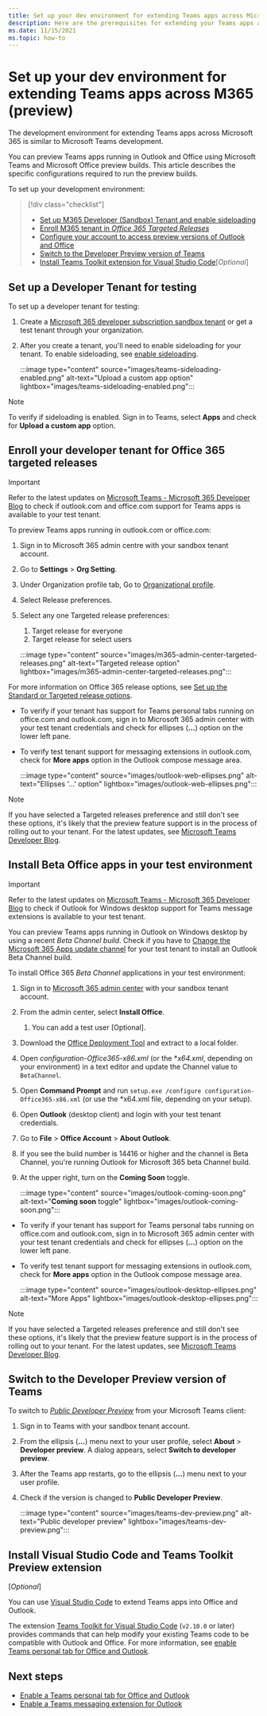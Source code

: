 ```yaml
---
title: Set up your dev environment for extending Teams apps across Microsoft 365
description: Here are the prerequisites for extending your Teams apps across Microsoft 365
ms.date: 11/15/2021
ms.topic: how-to
---
```

# Set up your dev environment for extending Teams apps across M365 (preview)

The development environment for extending Teams apps across Microsoft 365 is similar to Microsoft Teams development.

You can preview Teams apps running in Outlook and Office using Microsoft Teams and Microsoft Office preview builds. This article describes the specific configurations required to run the preview builds. 

To set up your development environment:

> [!div class="checklist"]
> * [Set up M365 Developer (Sandbox) Tenant and enable sideloading](#set-up-a-developer-tenant-for-testing)
> * [Enroll M365 tenant in *Office 365 Targeted Releases*](#enroll-your-developer-tenant-for-office-365-targeted-releases)
> * [Configure your account to access preview versions of Outlook and Office](#install-beta-office-apps-in-your-test-environment)
> * [Switch to the Developer Preview version of Teams](#switch-to-the-developer-preview-version-of-teams)
> * [Install Teams Toolkit extension for Visual Studio Code](#install-visual-studio-code-and-teams-toolkit-preview-extension)[*Optional*]

## Set up a Developer Tenant for testing

To set up a developer tenant for testing:

1. Create a [Microsoft 365 developer subscription sandbox tenant](/office/developer-program/microsoft-365-developer-program-get-started) or get a test tenant through your organization.
1. After you create a tenant, you'll need to enable sideloading for your tenant. To enable sideloading, see [enable sideloading](/microsoftteams/platform/concepts/build-and-test/prepare-your-o365-tenant#enable-custom-teams-apps-and-turn-on-custom-app-uploading).

    :::image type="content" source="images/teams-sideloading-enabled.png" alt-text="Upload a custom app option" lightbox="images/teams-sideloading-enabled.png":::

> [!Note]
> To verify if sideloading is enabled. Sign in to Teams, select **Apps** and check for **Upload a custom app** option.

## Enroll your developer tenant for Office 365 targeted releases

> [!IMPORTANT]
> Refer to the latest updates on [Microsoft Teams - Microsoft 365 Developer Blog](https://devblogs.microsoft.com/microsoft365dev/category/teams/) to check if outlook.com and office.com support for Teams apps is available to your test tenant.

To preview Teams apps running in outlook.com or office.com:

1. Sign in to Microsoft 365 admin centre with your sandbox tenant account.
1. Go to **Settings** > **Org Setting**.
1. Under Organization profile tab, Go to [Organizational profile](https://admin.microsoft.com/AdminPortal/Home?#/Settings/OrganizationProfile).
1. Select Release preferences.
1. Select any one Targeted release preferences:
   1. Target release for everyone
   1. Target release for select users

    :::image type="content" source="images/m365-admin-center-targeted-releases.png" alt-text="Targeted release option" lightbox="images/m365-admin-center-targeted-releases.png":::

For more information on Office 365 release options, see [Set up the Standard or Targeted release options](/microsoft-365/admin/manage/release-options-in-office-365).

* To verify if your tenant has support for Teams personal tabs running on office.com and outlook.com, sign in to Microsoft 365 admin center with your test tenant credentials and check for ellipses (**...**) option on the lower left pane.
* To verify test tenant support for messaging extensions in outlook.com, check for **More apps** option in the Outlook compose message area.


    :::image type="content" source="images/outlook-web-ellipses.png" alt-text="Ellipses '...' option" lightbox="images/outlook-web-ellipses.png":::

> [!NOTE]
> If you have selected a Targeted releases preference and still don't see these options, it's likely that the preview feature support is in the process of rolling out to your tenant. For the latest updates, see [Microsoft Teams Developer Blog](https://devblogs.microsoft.com/microsoft365dev/category/teams/). 

## Install Beta Office apps in your test environment

> [!IMPORTANT]
> Refer to the latest updates on [Microsoft Teams - Microsoft 365 Developer Blog](https://devblogs.microsoft.com/microsoft365dev/category/teams/) to check if Outlook for Windows desktop support for Teams message extensions is available to your test tenant.

You can preview Teams apps running in Outlook on Windows desktop by using a recent *Beta Channel build*. Check if you have to [Change the Microsoft 365 Apps update channel](/deployoffice/change-update-channels?WT.mc_id=M365-MVP-5002016) for your test tenant to install an Outlook Beta Channel build. 

To install Office 365 *Beta Channel* applications in your test environment:
1.	Sign in to [Microsoft 365 admin center](https://admin.microsoft.com) with your sandbox tenant account.
1.	From the admin center, select **Install Office**.
    1. You can add a test user [Optional].
1.	Download the [Office Deployment Tool](https://www.microsoft.com/download/details.aspx?id=49117) and extract to a local folder.
1.	Open *configuration-Office365-x86.xml* (or the **x64.xml*, depending on your environment) in a text editor and update the Channel value to `BetaChannel`.
1.	Open **Command Prompt** and run `setup.exe /configure configuration-Office365-x86.xml` (or use the *x64.xml file, depending on your setup).
1.	Open **Outlook** (desktop client) and login with your test tenant credentials.
1.	Go to **File** > **Office Account** > **About Outlook**.
1.	If you see the build number is 14416 or higher and the channel is Beta Channel, you're running Outlook for Microsoft 365 beta Channel build.
1.	At the upper right, turn on the **Coming Soon** toggle.

     :::image type="content" source="images/outlook-coming-soon.png" alt-text="**Coming soon** toggle" lightbox="images/outlook-coming-soon.png":::

* To verify if your tenant has support for Teams personal tabs running on office.com and outlook.com, sign in to Microsoft 365 admin center with your test tenant credentials and check for ellipses (**...**) option on the lower left pane.
* To verify test tenant support for messaging extensions in outlook.com, check for **More apps** option in the Outlook compose message area.

    :::image type="content" source="images/outlook-desktop-ellipses.png" alt-text="More Apps" lightbox="images/outlook-desktop-ellipses.png":::

> [!NOTE]
> If you have selected a Targeted releases preference and still don't see these options, it's likely that the preview feature support is in the process of rolling out to your tenant. For the latest updates, see [Microsoft Teams Developer Blog](https://devblogs.microsoft.com/microsoft365dev/category/teams/). 

## Switch to the Developer Preview version of Teams

To switch to [*Public Developer Preview*](../resources/dev-preview/developer-preview-intro.md) from your Microsoft Teams client:

1. Sign in to Teams with your sandbox tenant account.
1. From the ellipsis (**...**) menu next to your user profile, select **About** > **Developer preview**. A dialog appears, select **Switch to developer preview**.
1. After the Teams app restarts, go to the ellipsis (**...**) menu next to your user profile.
1. Check if the version is changed to **Public Developer Preview**.

    :::image type="content" source="images/teams-dev-preview.png" alt-text="Public developer preview" lightbox="images/teams-dev-preview.png":::

## Install Visual Studio Code and Teams Toolkit Preview extension 
[*Optional*]

You can use [Visual Studio Code](https://code.visualstudio.com/) to extend Teams apps into Office and Outlook.

The extension [Teams Toolkit for Visual Studio Code](https://aka.ms/teams-toolkit) (`v2.10.0` or later) provides commands that can help modify your existing Teams code to be compatible with Outlook and Office. For more information, see [enable Teams personal tab for Office and Outlook](extend-m365-teams-personal-tab.md).

## Next steps

- [Enable a Teams personal tab for Office and Outlook](extend-m365-teams-personal-tab.md)
- [Enable a Teams messaging extension for Outlook](extend-m365-teams-message-extension.md)